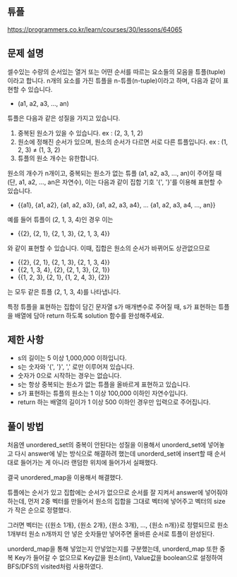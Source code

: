## 튜플

https://programmers.co.kr/learn/courses/30/lessons/64065

## 문제 설명

셀수있는 수량의 순서있는 열거 또는 어떤 순서를 따르는 요소들의 모음을 튜플(tuple)이라고 합니다. n개의 요소를 가진 튜플을 n-튜플(n-tuple)이라고 하며, 다음과 같이 표현할 수 있습니다.

- (a1, a2, a3, ..., an)

튜플은 다음과 같은 성질을 가지고 있습니다.

1. 중복된 원소가 있을 수 있습니다. ex : (2, 3, 1, 2)
2. 원소에 정해진 순서가 있으며, 원소의 순서가 다르면 서로 다른 튜플입니다. ex : (1, 2, 3) ≠ (1, 3, 2)
3. 튜플의 원소 개수는 유한합니다.

원소의 개수가 n개이고, 중복되는 원소가 없는 튜플 (a1, a2, a3, ..., an)이 주어질 때(단, a1, a2, ..., an은 자연수), 이는 다음과 같이 집합 기호 '{', '}'를 이용해 표현할 수 있습니다.

- {{a1}, {a1, a2}, {a1, a2, a3}, {a1, a2, a3, a4}, ... {a1, a2, a3, a4, ..., an}}

예를 들어 튜플이 (2, 1, 3, 4)인 경우 이는

- {{2}, {2, 1}, {2, 1, 3}, {2, 1, 3, 4}}

와 같이 표현할 수 있습니다. 이때, 집합은 원소의 순서가 바뀌어도 상관없으므로

- {{2}, {2, 1}, {2, 1, 3}, {2, 1, 3, 4}}
- {{2, 1, 3, 4}, {2}, {2, 1, 3}, {2, 1}}
- {{1, 2, 3}, {2, 1}, {1, 2, 4, 3}, {2}}

는 모두 같은 튜플 (2, 1, 3, 4)를 나타냅니다.

특정 튜플을 표현하는 집합이 담긴 문자열 s가 매개변수로 주어질 때, s가 표현하는 튜플을 배열에 담아 return 하도록 solution 함수를 완성해주세요.

## 제한 사항

- s의 길이는 5 이상 1,000,000 이하입니다.
- s는 숫자와 '{', '}', ',' 로만 이루어져 있습니다.
- 숫자가 0으로 시작하는 경우는 없습니다.
- s는 항상 중복되는 원소가 없는 튜플을 올바르게 표현하고 있습니다.
- s가 표현하는 튜플의 원소는 1 이상 100,000 이하인 자연수입니다.
- return 하는 배열의 길이가 1 이상 500 이하인 경우만 입력으로 주어집니다.

## 풀이 방법

처음엔 unordered_set의 중복이 안된다는 성질을 이용해서 unorderd_set에 넣어놓고 다시 answer에 넣는 방식으로 해결하려 했는데 unorderd_set에 insert할 때 순서대로 들어가는 게 아니라 랜덤한 위치에 들어가서 실패했다.

결국 unordered_map을 이용해서 해결했다.

튜플에는 순서가 있고 집합에는 순서가 없으므로 순서를 잘 지켜서 answer에 넣어줘야 하는데, 먼저 2중 벡터를 만들어서 원소의 집합을 그대로 벡터에 넣어주고 벡터의 size가 작은 순으로 정렬했다.

그러면 벡터는 {{원소 1개}, {원소 2개}, {원소 3개}, ..., {원소 n개}}로 정렬되므로 원소 1개부터 원소 n개까지 안 넣은 숫자들만 넣어주면 올바른 순서로 튜플이 완성된다.

unorderd_map을 통해 넣었는지 안넣었는지를 구분했는데, unorderd_map 또한 중복 Key가 들어갈 수 없으므로 Key값을 원소(int), Value값을 boolean으로 설정하여 BFS/DFS의 visited처럼 사용하였다.